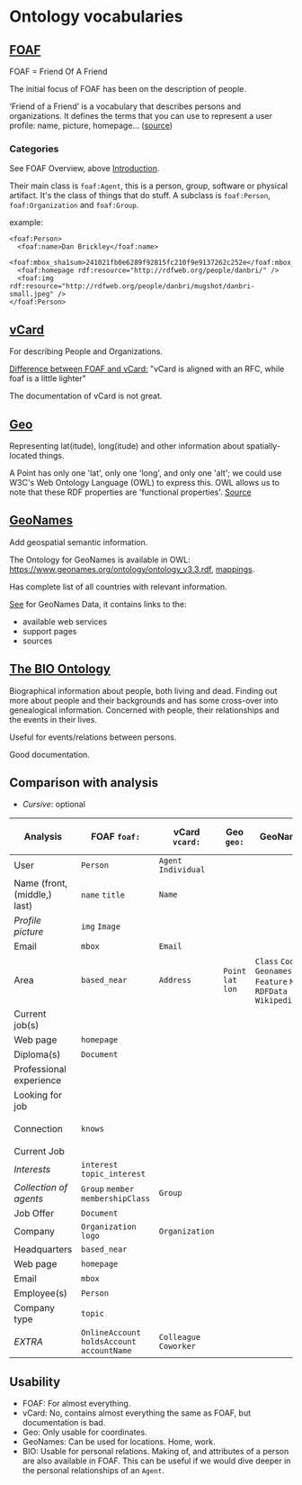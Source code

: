 # Ontology vocabularies

## [FOAF](http://xmlns.com/foaf/0.1/)
FOAF = Friend Of A Friend

The initial focus of FOAF has been on the description of people.

‘Friend of a Friend’ is a vocabulary that describes persons and organizations. It defines the terms that you can use to represent a user profile: name, picture, homepage…
([source](https://solidproject.org/developers/vocabularies/well-known/common))

### Categories
See FOAF Overview, above [Introduction](http://xmlns.com/foaf/0.1/#sec-intro).

Their main class is ```foaf:Agent```, this is a person, group, software or physical artifact.
It's the class of things that do stuff.
A subclass is ```foaf:Person```, ```foaf:Organization``` and ```foaf:Group```.

example:
```
<foaf:Person>
  <foaf:name>Dan Brickley</foaf:name>
  <foaf:mbox_sha1sum>241021fb0e6289f92815fc210f9e9137262c252e</foaf:mbox_sha1sum>
  <foaf:homepage rdf:resource="http://rdfweb.org/people/danbri/" />
  <foaf:img rdf:resource="http://rdfweb.org/people/danbri/mugshot/danbri-small.jpeg" />
</foaf:Person>
```

## [vCard](https://www.w3.org/TR/vcard-rdf/)
For describing People and Organizations.

[Difference between FOAF and vCard:](https://solidproject.org/developers/vocabularies/well-known/common#:~:text=vCard%20(vc)&text=Note%20that%20there%20is%20a,from%20applications%20using%20the%20other.)
"vCard is aligned with an RFC, while foaf is a little lighter"

The documentation of vCard is not great.

## [Geo](https://www.w3.org/2003/01/geo/)
Representing lat(itude), long(itude) and other information about spatially-located things.

A Point has only one 'lat', only one 'long', and only one 'alt'; we could use W3C's Web Ontology Language (OWL) to express this. OWL allows us to note that these RDF properties are 'functional properties'.
[Source](https://www.w3.org/2003/01/geo/#discussion)

## [GeoNames](http://www.geonames.org/ontology/documentation.html)
Add geospatial semantic information.

The Ontology for GeoNames is available in OWL: https://www.geonames.org/ontology/ontology_v3.3.rdf, [mappings](https://www.geonames.org/ontology/mappings_v3.01.rdf).

Has complete list of all countries with relevant information.

[See](https://www.geonames.org/export/) for GeoNames Data, it contains links to the:
- available web services
- support pages
- sources

## [The BIO Ontology](https://vocab.org/bio/)

Biographical information about people, both living and dead.
Finding out more about people and their backgrounds and has some cross-over into genealogical information.
Concerned with people, their relationships and the events in their lives.

Useful for events/relations between persons.

Good documentation.

## Comparison with analysis
- _Cursive_: optional

| **Analysis**                 | **FOAF** ```foaf:```                                     | **vCard** ```vcard:```         | **Geo** ```geo:```              | **GeoNames** ```:gn```                                                                                    | **The BIO Ontology** ```bio:```             |
|------------------------------|----------------------------------------------------------|--------------------------------|---------------------------------|-----------------------------------------------------------------------------------------------------------|---------------------------------------------|
| User                         | ```Person```                                             | ```Agent``` ```Individual```   |                                 |                                                                                                           | ```Agent```                                 |
| Name (front, (middle,) last) | ```name``` ```title```                                   | ```Name```                     |                                 |                                                                                                           |                                             |
| _Profile picture_            | ```img``` ```Image```                                    |                                |                                 |                                                                                                           |                                             |
| Email                        | ```mbox```                                               | ```Email```                    |                                 |                                                                                                           |                                             |
| Area                         | ```based_near```                                         | ```Address```                  | ```Point``` ```lat``` ```lon``` | ```Class``` ```Code``` ```GeonamesFeature``` ```Feature``` ```Map``` ```RDFData``` ```WikipediaArticle``` | ```Place```                                 |
| Current job(s)               |                                                          |                                |                                 |                                                                                                           |                                             |
| Web page                     | ```homepage```                                           |                                |                                 |                                                                                                           |                                             |
| Diploma(s)                   | ```Document```                                           |                                |                                 |                                                                                                           |                                             |
| Professional experience      |                                                          |                                |                                 |                                                                                                           |                                             |
| Looking for job              |                                                          |                                |                                 |                                                                                                           |                                             |
| Connection                   | ```knows```                                              |                                |                                 |                                                                                                           | ```Agent Relationship``` ```Relationship``` |
| Current Job                  |                                                          |                                |                                 |                                                                                                           |                                             |
| _Interests_                  | ```interest``` ```topic_interest```                      |                                |                                 |                                                                                                           |                                             |
| _Collection of agents_       | ```Group``` ```member``` ```membershipClass```           | ```Group```                    |                                 |                                                                                                           |                                             |
| Job Offer                    | ```Document```                                           |                                |                                 |                                                                                                           |                                             |
| Company                      | ```Organization``` ```logo```                            | ```Organization```             |                                 |                                                                                                           | ```Organization```                          |
| Headquarters                 | ```based_near```                                         |                                |                                 |                                                                                                           |                                             |
| Web page                     | ```homepage```                                           |                                |                                 |                                                                                                           |                                             |
| Email                        | ```mbox```                                               |                                |                                 |                                                                                                           |                                             |
| Employee(s)                  | ```Person```                                             |                                |                                 |                                                                                                           | ```Employment```                            |
| Company type                 | ```topic```                                              |                                |                                 |                                                                                                           |                                             |
| _EXTRA_                      | ```OnlineAccount``` ```holdsAccount``` ```accountName``` | ```Colleague``` ```Coworker``` |                                 |                                                                                                           | ```Birth Event``` ```Date``` ```Event```    |

## Usability

- FOAF: For almost everything.
- vCard: No, contains almost everything the same as FOAF, but documentation is bad.
- Geo: Only usable for coordinates.
- GeoNames: Can be used for locations. Home, work.
- BIO: Usable for personal relations. Making of, and attributes of a person are also available in FOAF. This can be useful if we would dive deeper in the personal relationships of an ```Agent```.